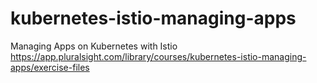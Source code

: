 # kubernetes-istio-managing-apps
 Managing Apps on Kubernetes with Istio https://app.pluralsight.com/library/courses/kubernetes-istio-managing-apps/exercise-files
